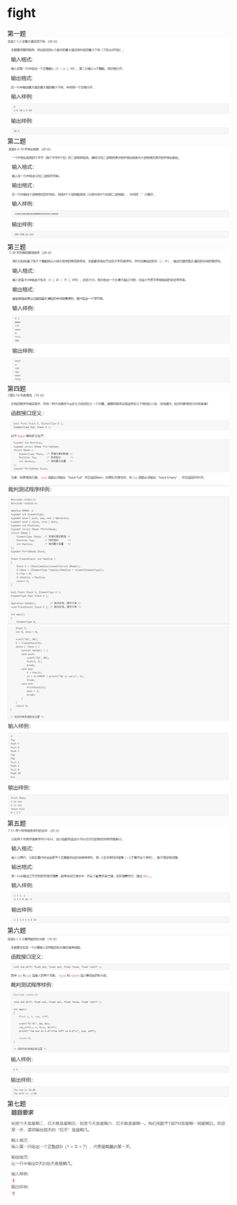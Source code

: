 # fight
第一题
![Image text](t1.png)
第二题
![Image text](t2.png)
第三题
![Image text](t3.png)
第四题
![Image text](t41.png)
![Image text](t42.png)
![Image text](t43.png)
![Image text](t44.png)
第五题
![Image text](t5.png)
第六题
![Image text](t6.png)
第七题
![Image text](t7.png)
